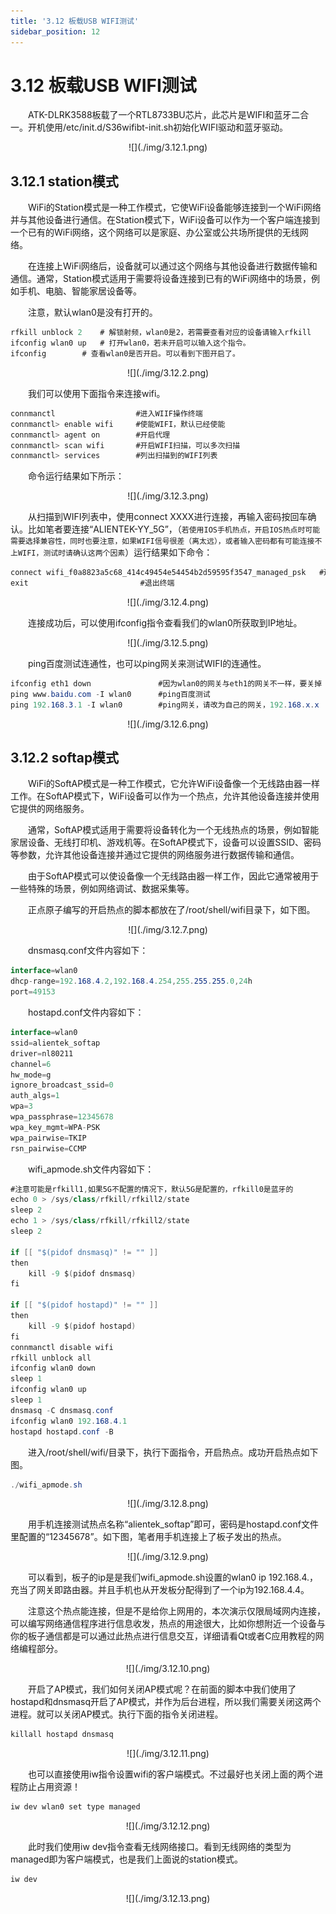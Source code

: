 ```yaml
---
title: '3.12 板载USB WIFI测试'
sidebar_position: 12
---
```


# 3.12 板载USB WIFI测试

&emsp;&emsp;ATK-DLRK3588板载了一个RTL8733BU芯片，此芯片是WIFI和蓝牙二合一。开机使用/etc/init.d/S36wifibt-init.sh初始化WIFI驱动和蓝牙驱动。

<center>
![](./img/3.12.1.png)
</center>

## 3.12.1 station模式

&emsp;&emsp;WiFi的Station模式是一种工作模式，它使WiFi设备能够连接到一个WiFi网络并与其他设备进行通信。在Station模式下，WiFi设备可以作为一个客户端连接到一个已有的WiFi网络，这个网络可以是家庭、办公室或公共场所提供的无线网络。

&emsp;&emsp;在连接上WiFi网络后，设备就可以通过这个网络与其他设备进行数据传输和通信。通常，Station模式适用于需要将设备连接到已有的WiFi网络中的场景，例如手机、电脑、智能家居设备等。

&emsp;&emsp;注意，默认wlan0是没有打开的。

```c#
rfkill unblock 2	# 解锁射频，wlan0是2，若需要查看对应的设备请输入rfkill
ifconfig wlan0 up 	# 打开wlan0，若未开启可以输入这个指令。
ifconfig		# 查看wlan0是否开启。可以看到下图开启了。
```

<center>
![](./img/3.12.2.png)
</center>

&emsp;&emsp;我们可以使用下面指令来连接wifi。

```c#
connmanctl                  #进入WIIF操作终端
connmanctl> enable wifi     #使能WIFI，默认已经使能
connmanctl> agent on        #开启代理
connmanctl> scan wifi       #开启WIFI扫描，可以多次扫描
connmanctl> services        #列出扫描到的WIFI列表
```

&emsp;&emsp;命令运行结果如下所示：

<center>
![](./img/3.12.3.png)
</center>

&emsp;&emsp;从扫描到WIFI列表中，使用connect XXXX进行连接，再输入密码按回车确认。比如笔者要连接“ALIENTEK-YY_5G”，（`若使用IOS手机热点，开启IOS热点时可能需要选择兼容性，同时也要注意，如果WIFI信号很差（离太远），或者输入密码都有可能连接不上WIFI，测试时请确认这两个因素`）运行结果如下命令：

```c#
connect wifi_f0a8823a5c68_414c49454e54454b2d59595f3547_managed_psk   #连接
exit                         #退出终端
```

<center>
![](./img/3.12.4.png)
</center>

&emsp;&emsp;连接成功后，可以使用ifconfig指令查看我们的wlan0所获取到IP地址。

<center>
![](./img/3.12.5.png)
</center>

&emsp;&emsp;ping百度测试连通性，也可以ping网关来测试WIFI的连通性。

```c#
ifconfig eth1 down               #因为wlan0的网关与eth1的网关不一样，要关掉
ping www.baidu.com -I wlan0      #ping百度测试
ping 192.168.3.1 -I wlan0        #ping网关，请改为自己的网关，192.168.x.x
```

<center>
![](./img/3.12.6.png)
</center>

## 3.12.2 softap模式

&emsp;&emsp;WiFi的SoftAP模式是一种工作模式，它允许WiFi设备像一个无线路由器一样工作。在SoftAP模式下，WiFi设备可以作为一个热点，允许其他设备连接并使用它提供的网络服务。

&emsp;&emsp;通常，SoftAP模式适用于需要将设备转化为一个无线热点的场景，例如智能家居设备、无线打印机、游戏机等。在SoftAP模式下，设备可以设置SSID、密码等参数，允许其他设备连接并通过它提供的网络服务进行数据传输和通信。

&emsp;&emsp;由于SoftAP模式可以使设备像一个无线路由器一样工作，因此它通常被用于一些特殊的场景，例如网络调试、数据采集等。

&emsp;&emsp;正点原子编写的开启热点的脚本都放在了/root/shell/wifi目录下，如下图。

<center>
![](./img/3.12.7.png)
</center>

&emsp;&emsp;dnsmasq.conf文件内容如下：

```c#
interface=wlan0
dhcp-range=192.168.4.2,192.168.4.254,255.255.255.0,24h
port=49153
```

&emsp;&emsp;hostapd.conf文件内容如下：

```c#
interface=wlan0
ssid=alientek_softap
driver=nl80211
channel=6
hw_mode=g
ignore_broadcast_ssid=0
auth_algs=1
wpa=3
wpa_passphrase=12345678
wpa_key_mgmt=WPA-PSK
wpa_pairwise=TKIP
rsn_pairwise=CCMP
```

&emsp;&emsp;wifi_apmode.sh文件内容如下：

```c#
#注意可能是rfkill1,如果5G不配置的情况下，默认5G是配置的，rfkill0是蓝牙的
echo 0 > /sys/class/rfkill/rfkill2/state
sleep 2
echo 1 > /sys/class/rfkill/rfkill2/state
sleep 2

if [[ "$(pidof dnsmasq)" != "" ]]
then
    kill -9 $(pidof dnsmasq)
fi

if [[ "$(pidof hostapd)" != "" ]]
then
    kill -9 $(pidof hostapd)
fi
connmanctl disable wifi
rfkill unblock all
ifconfig wlan0 down
sleep 1
ifconfig wlan0 up
sleep 1
dnsmasq -C dnsmasq.conf
ifconfig wlan0 192.168.4.1
hostapd hostapd.conf -B
```

&emsp;&emsp;进入/root/shell/wifi/目录下，执行下面指令，开启热点。成功开启热点如下图。

```c#
./wifi_apmode.sh
```

<center>
![](./img/3.12.8.png)
</center>

&emsp;&emsp;用手机连接测试热点名称“alientek_softap”即可，密码是hostapd.conf文件里配置的“12345678”。如下图，笔者用手机连接上了板子发出的热点。


<center>
![](./img/3.12.9.png)
</center>

&emsp;&emsp;可以看到，板子的ip是是我们wifi_apmode.sh设置的wlan0 ip 192.168.4.，充当了网关即路由器。并且手机也从开发板分配得到了一个ip为192.168.4.4。

&emsp;&emsp;注意这个热点能连接，但是不是给你上网用的，本次演示仅限局域网内连接，可以编写网络通信程序进行信息收发，热点的用途很大，比如你想附近一个设备与你的板子通信都是可以通过此热点进行信息交互，详细请看Qt或者C应用教程的网络编程部分。

<center>
![](./img/3.12.10.png)
</center>

&emsp;&emsp;开启了AP模式，我们如何关闭AP模式呢？在前面的脚本中我们使用了hostapd和dnsmasq开启了AP模式，并作为后台进程，所以我们需要关闭这两个进程。就可以关闭AP模式。执行下面的指令关闭进程。

```c#
killall hostapd dnsmasq
```

<center>
![](./img/3.12.11.png)
</center>

&emsp;&emsp;也可以直接使用iw指令设置wifi的客户端模式。不过最好也关闭上面的两个进程防止占用资源！

```c#
iw dev wlan0 set type managed
```

<center>
![](./img/3.12.12.png)
</center>


&emsp;&emsp;此时我们使用iw dev指令查看无线网络接口。看到无线网络的类型为managed即为客户端模式，也是我们上面说的station模式。

```c#
iw dev
```

<center>
![](./img/3.12.13.png)
</center>



